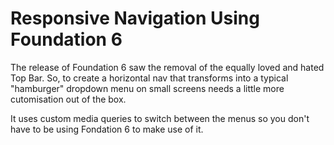 # Responsive Navigation Using Foundation 6
The release of Foundation 6 saw the removal of the equally loved and hated Top Bar. So, to create a horizontal nav that transforms into a typical "hamburger" dropdown menu on small screens needs a little more cutomisation out of the box.

It uses custom media queries to switch between the menus so you don't have to be using Fondation 6 to make use of it.